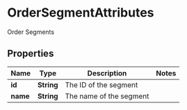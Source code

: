 

# OrderSegmentAttributes

Order Segments

## Properties

| Name | Type | Description | Notes |
|------------ | ------------- | ------------- | -------------|
|**id** | **String** | The ID of the segment |  |
|**name** | **String** | The name of the segment |  |



